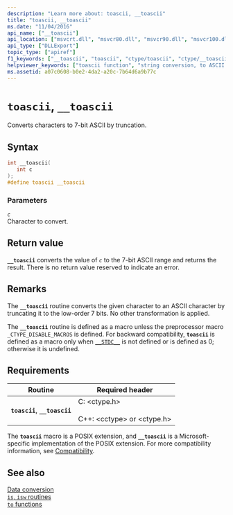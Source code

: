 ```yaml
---
description: "Learn more about: toascii, __toascii"
title: "toascii, __toascii"
ms.date: "11/04/2016"
api_name: ["__toascii"]
api_location: ["msvcrt.dll", "msvcr80.dll", "msvcr90.dll", "msvcr100.dll", "msvcr100_clr0400.dll", "msvcr110.dll", "msvcr110_clr0400.dll", "msvcr120.dll", "msvcr120_clr0400.dll", "ucrtbase.dll", "api-ms-win-crt-convert-l1-1-0.dll"]
api_type: ["DLLExport"]
topic_type: ["apiref"]
f1_keywords: ["__toascii", "toascii", "ctype/toascii", "ctype/__toascii"]
helpviewer_keywords: ["toascii function", "string conversion, to ASCII characters", "__toascii function", "ASCII characters, converting to"]
ms.assetid: a07c0608-b0e2-4da2-a20c-7b64d6a9b77c
---
```

# `toascii`, `__toascii`

Converts characters to 7-bit ASCII by truncation.

## Syntax

```C
int __toascii(
   int c
);
#define toascii __toascii
```

### Parameters

*`c`*\
Character to convert.

## Return value

**`__toascii`** converts the value of *`c`* to the 7-bit ASCII range and returns the result. There is no return value reserved to indicate an error.

## Remarks

The **`__toascii`** routine converts the given character to an ASCII character by truncating it to the low-order 7 bits. No other transformation is applied.

The **`__toascii`** routine is defined as a macro unless the preprocessor macro `_CTYPE_DISABLE_MACROS` is defined. For backward compatibility, **`toascii`** is defined as a macro only when [`__STDC__`](../../preprocessor/predefined-macros.md) is not defined or is defined as 0; otherwise it is undefined.

## Requirements

|Routine|Required header|
|-------------|---------------------|
|**`toascii`**, **`__toascii`**|C: \<ctype.h><br /><br /> C++: \<cctype> or \<ctype.h>|

The **`toascii`** macro is a POSIX extension, and **`__toascii`** is a Microsoft-specific implementation of the POSIX extension. For more compatibility information, see [Compatibility](../compatibility.md).

## See also

[Data conversion](../data-conversion.md)\
[`is`, `isw` routines](../is-isw-routines.md)\
[`to` functions](../to-functions.md)
